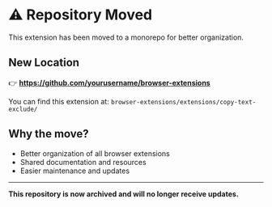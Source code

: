 # ⚠️ Repository Moved

This extension has been moved to a monorepo for better organization.

## New Location
👉 **https://github.com/yourusername/browser-extensions**

You can find this extension at:
`browser-extensions/extensions/copy-text-exclude/`

## Why the move?
- Better organization of all browser extensions
- Shared documentation and resources
- Easier maintenance and updates

---

**This repository is now archived and will no longer receive updates.**